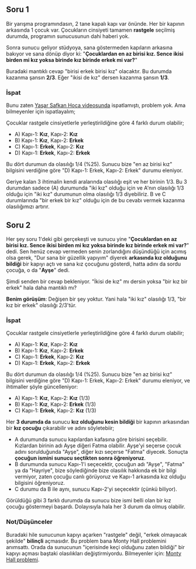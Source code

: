## Soru 1

Bir yarışma programındasın, 2 tane kapalı kapı var önünde. Her bir kapının arkasında 1 çocuk var. Çocukların cinsiyeti tamamen **rastgele** seçilmiş durumda, programın sunucusunun dahi haberi yok.

Sonra sunucu geliyor stüdyoya, sana göstermeden kapıların arkasına bakıyor ve sana dönüp diyor ki: "**Çocuklardan en az birisi kız. Sence ikisi birden mi kız yoksa birinde kız birinde erkek mi var?**"

Buradaki mantıklı cevap "birisi erkek birisi kız" olacaktır. Bu durumda kazanma şansın **2/3**. Eğer "ikisi de kız" dersen kazanma şansın **1/3**.

### İspat

Bunu zaten [Yaşar Safkan Hoca videosunda](https://youtu.be/fEjusut_tVI?t=390) ispatlamıştı, problem yok. Ama bilmeyenler için ispatlayalım;

Çocuklar rastgele cinsiyetlerle yerleştirildiğine göre 4 farklı durum olabilir;

* A) Kapı-1: **Kız**, Kapı-2: **Kız**
* B) Kapı-1: **Kız**, Kapı-2: **Erkek**
* C) Kapı-1: **Erkek**, Kapı-2: **Kız**
* D) Kapı-1: **Erkek**, Kapı-2: **Erkek**

Bu dört durumun da olasılığı 1/4 (%25). Sunucu bize "en az birisi kız" bilgisini verdiğine göre "D) Kapı-1: Erkek, Kapı-2: Erkek" durumu eleniyor.

Geriye kalan 3 ihtimalin kendi aralarında olasılığı eşit ve her birinin 1/3. Bu 3 durumdan sadece (A) durumunda "iki kız" olduğu için ve A'nın olasılığı 1/3 olduğu için "iki kız" durumunun olma olasılığı 1/3 diyebiliriz. B ve C durumlarında "bir erkek bir kız" olduğu için de bu cevabı vermek kazanma olasılığımızı artırır.

## Soru 2

Her şey soru 1'deki gibi gerçekeşti ve sunucu yine "**Çocuklardan en az birisi kız. Sence ikisi birden mi kız yoksa birinde kız birinde erkek mi var?**" dedi. Sen henüz cevap vermeden senin zorlandığını düşündüğü için acımış olsa gerek, "Dur sana bir güzellik yapıyım" diyerek **arkasında kız olduğunu bildiği** bir kapıyı açtı ve sana kız çocuğunu gösterdi, hatta adını da sordu çocuğa, o da "**Ayşe**" dedi.

Şimdi senden bir cevap bekleniyor. "İkisi de kız" mı dersin yoksa "bir kız bir erkek" hala daha mantıklı mı?

**Benim görüşüm**: Değişen bir şey yoktur. Yani hala "iki kız" olasılığı 1/3, "bir kız bir erkek" olasılığı 2/3'tür.

### İspat

Çocuklar rastgele cinsiyetlerle yerleştirildiğine göre 4 farklı durum olabilir;

* A) Kapı-1: **Kız**, Kapı-2: **Kız**
* B) Kapı-1: **Kız**, Kapı-2: **Erkek**
* C) Kapı-1: **Erkek**, Kapı-2: **Kız**
* D) Kapı-1: **Erkek**, Kapı-2: **Erkek**

Bu dört durumun da olasılığı 1/4 (%25). Sunucu bize "en az birisi kız" bilgisini verdiğine göre "D) Kapı-1: Erkek, Kapı-2: Erkek" durumu eleniyor, ve ihtimaller şöyle güncelleniyor:

* A) Kapı-1: **Kız**, Kapı-2: **Kız** (1/3)
* B) Kapı-1: **Kız**, Kapı-2: **Erkek** (1/3)
* C) Kapı-1: **Erkek**, Kapı-2: **Kız** (1/3)

Her **3 durumda da** sunucu **kız olduğunu kesin bildiği** bir kapının arkasından bir **kız çocuğu** çıkarabilir ve adını söyletebiir;

* A durumunda sunucu kapılardan kafasına göre birisini seçebilir. Kızlardan birinin adı Ayşe diğeri Fatma olabilir. Ayşe'yi seçerse çocuk adını sorulduğunda "Ayşe", diğer kızı seçerse "Fatma" diyecek. Sonuçta **çocuğun ismini sunucu seçtikten sonra öğreniyoruz**.
* B durumunda sunucu Kapı-1'i seçecektir, çocuğun adı "Ayşe", "Fatma" ya da "Hayriye", bize söylediğinde bize olasılık hakkında ek bir bilgi vermiyor, zaten çocuğu canlı görüyoruz ve Kapı-1 arkasında kız olduğu bilgisini öğreniyoruz.
* C durumu da B ile aynı, sunucu Kapı-2'yi seçecektir (çünkü biliyor).

Görüldüğü gibi 3 farklı durumda da sunucu bize ismi belli olan bir kız çocuğu göstermeyi başardı. Dolayısıyla hala her 3 durum da olmuş olabilir.

### Not/Düşünceler

Buradaki hile sunucunun kapıyı açarken "rastgele" değil, "erkek olmayacak şekilde" **bilinçli** açmasıdır. Bu problem bana Monty Hall problemini anımsattı. Orada da sunucunun "içerisinde keçi olduğunu zaten bildiği" bir kapıyı açması baştaki olasılıkları değiştirmiyordu. Bilmeyenler için: [Monty Hall problemi](https://tr.wikipedia.org/wiki/Monty_Hall_problemi).